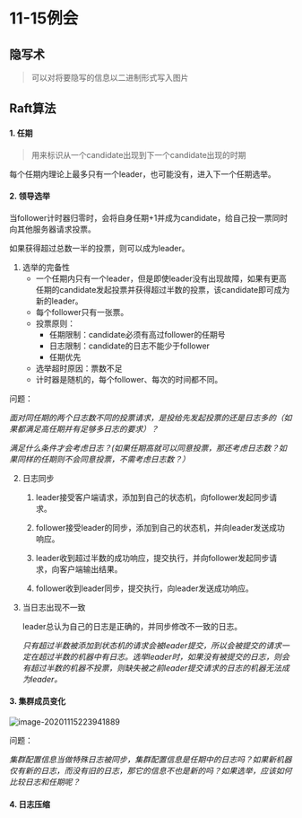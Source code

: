 # 11-15例会

## 隐写术

> 可以对将要隐写的信息以二进制形式写入图片



























## Raft算法

#### 1. 任期

> 用来标识从一个candidate出现到下一个candidate出现的时期

每个任期内理论上最多只有一个leader，也可能没有，进入下一个任期选举。

#### 2. 领导选举

当follower计时器归零时，会将自身任期+1并成为candidate，给自己投一票同时向其他服务器请求投票。

如果获得超过总数一半的投票，则可以成为leader。

1. 选举的完备性
   * 一个任期内只有一个leader，但是即使leader没有出现故障，如果有更高任期的candidate发起投票并获得超过半数的投票，该candidate即可成为新的leader。
   * 每个follower只有一张票。
   * 投票原则：
     * 任期限制：candidate必须有高过follower的任期号
     * 日志限制：candidate的日志不能少于follower
     * 任期优先
   * 选举超时原因：票数不足
   * 计时器是随机的，每个follower、每次的时间都不同。

问题：

_面对同任期的两个日志数不同的投票请求，是投给先发起投票的还是日志多的（如果都满足高任期并有足够多日志的要求）？_

_满足什么条件才会考虑日志？(如果任期高就可以同意投票，那还考虑日志数？如果同样的任期则不会同意投票，不需考虑日志数？）_

2. 日志同步

   1. leader接受客户端请求，添加到自己的状态机，向follower发起同步请求。

   2. follower接受leader的同步，添加到自己的状态机，并向leader发送成功响应。

   3. leader收到超过半数的成功响应，提交执行，并向follower发起同步请求，向客户端输出结果。
   4. follower收到leader同步，提交执行，向leader发送成功响应。

3. 当日志出现不一致

   leader总认为自己的日志是正确的，并同步修改不一致的日志。

   _只有超过半数被添加到状态机的请求会被leader提交，所以会被提交的请求一定在超过半数的机器中有日志。选举leader时，如果没有被提交的日志，则会有超过半数的机器不投票，则缺失被之前leader提交请求的日志的机器无法成为leader。_

#### 3. 集群成员变化

![image-20201115223941889](C:\Users\tang_xinyi\AppData\Roaming\Typora\typora-user-images\image-20201115223941889.png)

问题：

_集群配置信息当做特殊日志被同步，集群配置信息是任期中的日志吗？如果新机器仅有新的日志，而没有旧的日志，那它的信息不也是新的吗？如果选举，应该如何比较日志和任期呢？_

#### 4. 日志压缩




